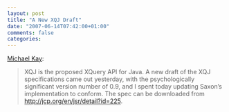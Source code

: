 ```yaml
---
layout: post
title: "A New XQJ Draft"
date: "2007-06-14T07:42:00+01:00"
comments: false
categories: 
---
```


<p><a href="http://saxonica.blogharbor.com/blog/_archives/2007/6/13/3019935.html">Michael Kay</a>:</p>

<blockquote>
<p>XQJ is the proposed XQuery API for Java. A new draft of the XQJ specifications came out yesterday, with the psychologically significant version number of 0.9, and I spent today updating Saxon&#8217;s implementation to conform. The spec can be downloaded from <a href="http://jcp.org/en/jsr/detail?id=225">http://jcp.org/en/jsr/detail?id=225</a>.</p>
</blockquote>


